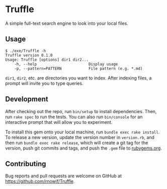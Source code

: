 # Truffle

A simple full-text search engine to look into your local files.

## Usage

```
$ ./exe/Truffle -h
Truffle version 0.1.0
Usage: Truffle [options] dir1 dir2...
    -h, --help                       Display usage
    -p, --pattern=PATTERN            File pattern (e.g. *.md)

```

`dir1`, `dir2`, etc. are directories you want to index.
After indexing files, a prompt will invite you to type queries.
 
## Development

After checking out the repo, run `bin/setup` to install dependencies. Then, run `rake spec` to run the tests. You can also run `bin/console` for an interactive prompt that will allow you to experiment.

To install this gem onto your local machine, run `bundle exec rake install`. To release a new version, update the version number in `version.rb`, and then run `bundle exec rake release`, which will create a git tag for the version, push git commits and tags, and push the `.gem` file to [rubygems.org](https://rubygems.org).

## Contributing

Bug reports and pull requests are welcome on GitHub at https://github.com/rnowif/Truffle.
